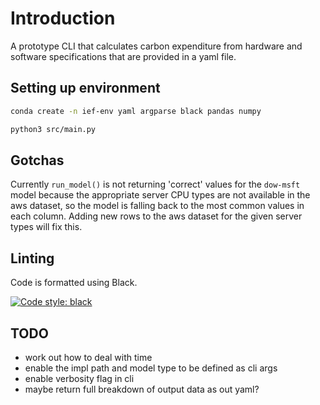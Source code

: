 
# Introduction

A prototype CLI that calculates carbon expenditure from hardware and software specifications that are provided in a yaml file.


## Setting up environment

```sh
conda create -n ief-env yaml argparse black pandas numpy
```

```sh
python3 src/main.py
```

## Gotchas

Currently `run_model()` is not returning 'correct' values for the `dow-msft` model because the appropriate server CPU types are not available in the aws dataset, so the model is falling back to the most common values in each column. Adding new rows to the aws dataset for the given server types will fix this.


## Linting
Code is formatted using Black.

[![Code style: black](https://img.shields.io/badge/code%20style-black-000000.svg)](https://github.com/psf/black)


## TODO
- work out how to deal with time
- enable the impl path and model type to be defined as cli args
- enable verbosity flag in cli
- maybe return full breakdown of output data as out yaml?